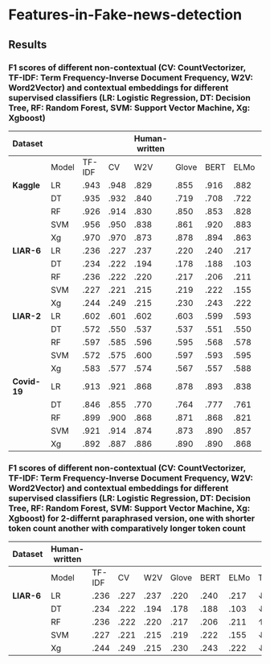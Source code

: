 # Features-in-Fake-news-detection


## Results
### F1 scores of different non-contextual (CV: CountVectorizer, TF-IDF: Term Frequency-Inverse Document Frequency, W2V: Word2Vector) and contextual embeddings for different supervised classifiers (LR: Logistic Regression, DT: Decision Tree, RF: Random Forest, SVM: Support Vector Machine, Xg: Xgboost)

|Dataset   |       |         |      |**Human-written**|   |   |    |   |   |Paraphrased|   |   |                              |
|----------|-------|--------|-------|-------|-------|-------|-------|----------|--------|--------|----------|--------|--------|
|   | Model | TF-IDF | CV    | W2V   | Glove | BERT  | ELMo  | TF-IDF  | CV    | W2V   | Glove  | BERT  | ELMo  |
| **Kaggle** | LR    | .943   | .948  | .829  | .855  | .916  | .882  | ↓3.60%    | ↓3.42%  | ↓1.71%  | ↓1.92%    | ↓5.46%  | ↓2.75%  |
|          | DT    | .935   | .932  | .840  | .719  | .708  | .722  | ↓12.1%    | ↓11.9%  | ↓16.1%  | ↓4.69%    | ↓3.50%  | ↓3.27%  |
|          | RF    | .926   | .914  | .830  | .850  | .853  | .828  | ↓4.08%    | ↓2.36%  | ↓2.51%  | ↓4.47%    | ↓4.39%  | ↓1.17%  |
|          | SVM   | .956   | .950  | .838  | .861  | .920  | .883  | ↓3.50%    | ↓4.36%  | ↓0.98%  | ↓3.99%    | ↓5.90%  | ↓3.15%  |
|          | Xg    | .970   | .970  | .873  | .878  | .894  | .863  | ↓7.02%    | ↓6.45%  | ↓3.08%  | ↓3.92%    | ↓5.21%  | ↓1.69%  |
| **LIAR-6** | LR  | .236 |.227 |.237 |.220 |.240 |.217 |↓0.47% |↓0.35% |↑4.37% |↓0.08% |↓1.13% |↑2.85%|
|          | DT    | .234 |.222 |.194 |.178 |.188 |.103 |↓0.64% |↓1.00% |↓1.85% |↑1.17% |↓0.07% |↑3.19%|
|          | RF    | .236 |.222 |.220 |.217 |.206 |.211 |↑0.39% |↑1.98% |↓1.15% |↓0.26% |↑0.20% |↑0.09%  |
|          | SVM   | .227 |.221 |.215 |.219 |.222 |.155 |↓0.89% |↓1.62% |↑1.24% |↑0.49% |↓1.15% |↑1.63% |
|          | Xg    | .244 |.249 |.215 |.230 |.243 |.222 |↓1.77% |↓2.59% |↓1.03% |↑1.21% |↓1.47% |↑1.89%|
| **LIAR-2** | LR  |.602   | .601   | .602   | .603   | .599   | .593   | ↓0.25%   | ↓2.29%   | ↑0.18%   | ↑0.03%   | ↓0.89%   | ↓0.98%|
|          | DT    |.572 |.550 |.537 |.537 |.551 |.550 |↓4.52% |↓0.89% |↓3.12% |↑1.40% |↓3.46% |↓1.86%
|          | RF    |.597 |.585 |.596 |.595 |.568 |.578 |↑0.11% |↑2.69% |↓0.90% |↓0.05% |↓0.69% |↑1.10%
|          | SVM   |.572 |.575 |.600 |.597 |.593 |.595 |↑0.19% |↓1.85% |↑0.23% |↑0.19% |↓0.13% |↓0.49%
|          | Xg    |.583 |.577 |.574 |.567 |.557 |.588 |↑1.03% |↑1.16% |↓0.77% |↑0.98% |↑2.31% |↓0.34%
| **Covid-19** | LR    | .913  |.921  |.868  |.878  |.893  |.838  |↓1.70%  |↓1.70%  |↓1.80%  |↓2.98%  |↓1.37%  |↑1.03%  |
|          | DT    | .846  |.855  |.770  |.764  |.777  |.761  |↓5.00%  |↓5.00%  |↓4.66%  |↓2.83%  |↓3.12%  |↓2.26% |
|          | RF    | .899  |.900  |.868  |.871  |.868  |.821  |↓2.60%  |↓2.12%  |↓3.54%  |↓3.35%  |↓1.51%  |↑1.05% |
|          | SVM   | .921  |.914  |.874  |.873  |.890  |.857  |↓1.42%  |↓2.27%  |↓1.86%  |↓1.75%  |↓2.59%  |↓2.27% |
|          | Xg    |.892  |.887  |.886  |.890  |.890  |.868   |↓2.36%  |↓1.06%  |↓3.33%  |↓2.88%  |↓1.09%  |↓1.83% |


### F1 scores of different non-contextual (CV: CountVectorizer, TF-IDF: Term Frequency-Inverse Document Frequency, W2V: Word2Vector) and contextual embeddings for different supervised classifiers (LR: Logistic Regression, DT: Decision Tree, RF: Random Forest, SVM: Support Vector Machine, Xg: Xgboost) for 2-differnt paraphrased version, one with shorter token count another with comparatively longer token count

|Dataset   |**Human-written**|      |       |       |       || |    |Paraphrased (short)|     |        |      |   |Paraphrased (longer)|    |        |    |   |   |
|----------|-------|--------|-------|-------|-------|-------|-------|----------|--------|--------|----------|--------|--------|----------|--------|--------|----------|--------|--------|
|   | Model | TF-IDF | CV    | W2V   | Glove | BERT  | ELMo  | TF-IDF  | CV    | W2V   | Glove  | BERT  | ELMo  |  TF-IDF|CV | W2V|Glove |BERT |ELMo |
| **LIAR-6** | LR  | .236 |.227 |.237 |.220 |.240 |.217 |↓0.47% |↓0.35% |↑4.37% |↓0.08% |↓1.13% |↑2.85%| 3.314	| ↑2.895	|↓0.696	|↑1.873	|↓0.090 |-|
|          | DT    | .234 |.222 |.194 |.178 |.188 |.103 |↓0.64% |↓1.00% |↓1.85% |↑1.17% |↓0.07% |↑3.19%| -1.208	| ↓0.184	|↓3.206	|↑0.439	|↑3.590 |-|
|          | RF    | .236 |.222 |.220 |.217 |.206 |.211 |↑0.39% |↑1.98% |↓1.15% |↓0.26% |↑0.20% |↑0.09%| 3.124	| ↓0.301	|↑1.709	|↑0.885	|↑1.405 |-|
|          | SVM   | .227 |.221 |.215 |.219 |.222 |.155 |↓0.89% |↓1.62% |↑1.24% |↑0.49% |↓1.15% |↑1.63%| 2.085	| ↑1.068	|↓0.536	|↑0.636	|↑2.511 |-|
|          | Xg    | .244 |.249 |.215 |.230 |.243 |.222 |↓1.77% |↓2.59% |↓1.03% |↑1.21% |↓1.47% |↑1.89%| 0.194	| ↑0.901	|↑3.289	|↓0.372	|↑0.976 |-|



